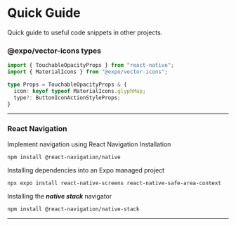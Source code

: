 # Quick Guide

Quick guide to useful code snippets in other projects.

### @expo/vector-icons types
```typescript
import { TouchableOpacityProps } from "react-native";
import { MaterialIcons } from "@expo/vector-icons";

type Props = TouchableOpacityProps & {
  icon: keyof typeof MaterialIcons.glyphMap;
  type?: ButtonIconActionStyleProps;
}
```
---
### React Navigation

Implement navigation using React Navigation
Installation
```shell
npm install @react-navigation/native
```

Installing dependencies into an Expo managed project
```shell
npx expo install react-native-screens react-native-safe-area-context
```

Installing the ***native stack*** navigator
```shell
npm install @react-navigation/native-stack
```
---
